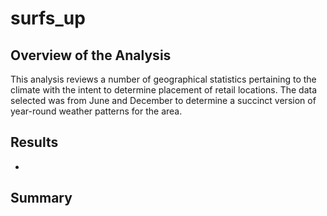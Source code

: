 # surfs_up

## Overview of the Analysis
This analysis reviews a number of geographical statistics pertaining to the climate with the intent to determine placement of retail locations. The data selected was from June and December to determine a succinct version of year-round weather patterns for the area.  

## Results
- 

## Summary
